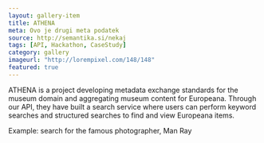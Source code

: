 ```yaml
---
layout: gallery-item
title: ATHENA
meta: Ovo je drugi meta podatek
source: http://semantika.si/nekaj
tags: [API, Hackathon, CaseStudy]
category: gallery
imageurl: "http://lorempixel.com/148/148"
featured: true
---
```


ATHENA is a project developing metadata exchange standards for the museum domain and aggregating museum content for Europeana. Through our API, they have built a search service where users can perform keyword searches and structured searches to find and view Europeana items.

Example: search for the famous photographer, Man Ray